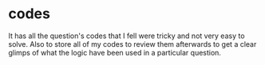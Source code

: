 # codes
It has all the question's codes that I fell were tricky and not very easy to solve. Also to store all of my codes to review them afterwards to get a clear glimps of what the logic have been used in a particular question.
